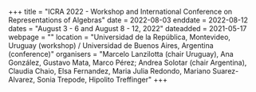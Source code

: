 +++
title = "ICRA 2022 - Workshop and International Conference on Representations of Algebras"
date = 2022-08-03
enddate = 2022-08-12
dates = "August 3 - 6 and August 8 - 12, 2022"
dateadded = 2021-05-17
webpage = ""
location = "Universidad de la República, Montevideo, Uruguay (workshop) / Universidad de Buenos Aires, Argentina (conference)"
organisers = "Marcelo Lanzilotta (chair Uruguay), Ana González, Gustavo Mata, Marco Pérez; Andrea Solotar (chair Argentina), Claudia Chaio, Elsa Fernandez, Maria Julia Redondo, Mariano Suarez-Alvarez, Sonia Trepode, Hipolito Treffinger"
+++
